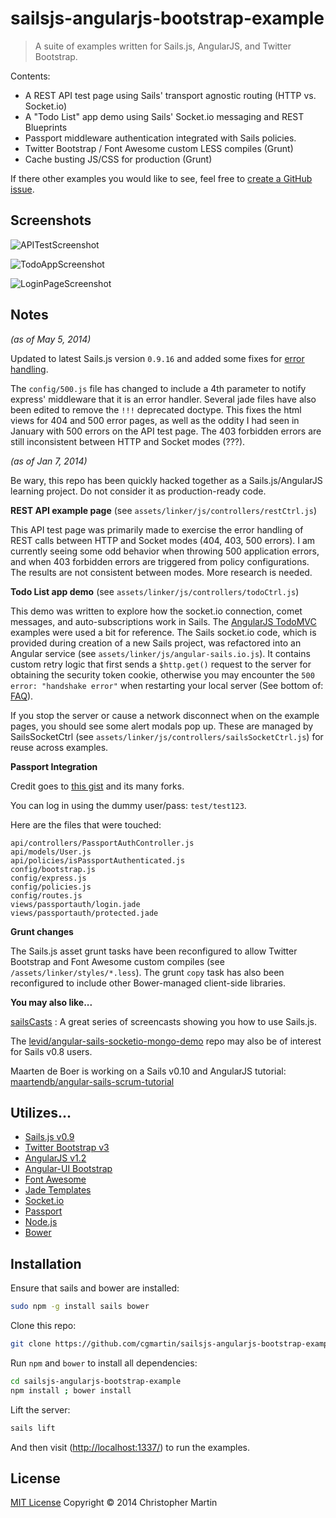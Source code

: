 # sailsjs-angularjs-bootstrap-example #

> A suite of examples written for Sails.js, AngularJS, and Twitter Bootstrap.

Contents:

- A REST API test page using Sails' transport agnostic routing (HTTP vs. Socket.io)
- A "Todo List" app demo using Sails' Socket.io messaging and REST Blueprints
- Passport middleware authentication integrated with Sails policies.
- Twitter Bootstrap / Font Awesome custom LESS compiles (Grunt)
- Cache busting JS/CSS for production (Grunt)

If there other examples you would like to see, feel free to
[create a GitHub issue](https://github.com/cgmartin/sailsjs-angularjs-bootstrap-example/issues/new).

## Screenshots ##

![APITestScreenshot](https://github.com/cgmartin/sailsjs-angularjs-bootstrap-example/raw/master/screenshots/APITestScreenshot.png)

![TodoAppScreenshot](https://github.com/cgmartin/sailsjs-angularjs-bootstrap-example/raw/master/screenshots/TodoAppScreenshot.png)

![LoginPageScreenshot](https://github.com/cgmartin/sailsjs-angularjs-bootstrap-example/raw/master/screenshots/LoginPageScreenshot.png)

## Notes ##
*(as of May 5, 2014)*

Updated to latest Sails.js version `0.9.16` and added some fixes for
[error handling](https://github.com/cgmartin/sailsjs-angularjs-bootstrap-example/issues/15).

The `config/500.js` file has changed to include a 4th parameter to notify express'
middleware that it is an error handler. Several jade files have also been edited to remove the `!!!` deprecated doctype.
This fixes the html views for 404 and 500 error pages, as well as the oddity I had seen in January with 500 errors on
the API test page. The 403 forbidden errors are still inconsistent between HTTP and Socket modes (???).

*(as of Jan 7, 2014)*

Be wary, this repo has been quickly hacked together as a Sails.js/AngularJS
learning project. Do not consider it as production-ready code.

**REST API example page** (see `assets/linker/js/controllers/restCtrl.js`)

This API test page was primarily made to exercise the error handling of REST
calls between HTTP and Socket modes (404, 403, 500 errors). I am currently
seeing some odd behavior when throwing 500 application errors, and when 403
forbidden errors are triggered from policy configurations. The results are not
consistent between modes. More research is needed.

**Todo List app demo** (see `assets/linker/js/controllers/todoCtrl.js`)

This demo was written to explore how the socket.io connection, comet messages,
and auto-subscriptions work in Sails. The
[AngularJS TodoMVC](http://todomvc.com/architecture-examples/angularjs-perf/#/)
examples were used a bit for reference. The Sails socket.io code, which is
provided during creation of a new Sails project, was refactored into an Angular
service (see `assets/linker/js/angular-sails.io.js`). It contains custom retry
logic that first sends a `$http.get()` request to the server for obtaining the
security token cookie, otherwise you may encounter the
`500 error: "handshake error"` when restarting your local server
(See bottom of: [FAQ](http://sailsjs.org/#!documentation/sockets)).

If you stop the server or cause a network disconnect when on the example pages,
you should see some alert modals pop up. These are managed by SailsSocketCtrl
(see `assets/linker/js/controllers/sailsSocketCtrl.js`) for reuse across examples.

**Passport Integration**

Credit goes to [this gist](https://gist.github.com/theangryangel/5060446)
and its many forks.

You can log in using the dummy user/pass: `test/test123`.

Here are the files that were touched:
```
api/controllers/PassportAuthController.js
api/models/User.js
api/policies/isPassportAuthenticated.js
config/bootstrap.js
config/express.js
config/policies.js
config/routes.js
views/passportauth/login.jade
views/passportauth/protected.jade
```

**Grunt changes**

The Sails.js asset grunt tasks have been reconfigured to allow Twitter Bootstrap
and Font Awesome custom compiles (see `/assets/linker/styles/*.less`).
The grunt `copy` task has also been reconfigured to include other Bower-managed
client-side libraries.

**You may also like...**

[sailsCasts](http://irlnathan.github.io/sailscasts/) : A great series of
screencasts showing you how to use Sails.js.

The [levid/angular-sails-socketio-mongo-demo](https://github.com/levid/angular-sails-socketio-mongo-demo)
repo may also be of interest for Sails v0.8 users.

Maarten de Boer is working on a Sails v0.10 and AngularJS tutorial: [maartendb/angular-sails-scrum-tutorial](https://github.com/maartendb/angular-sails-scrum-tutorial)

## Utilizes... ##

- [Sails.js v0.9](http://sailsjs.org/)
- [Twitter Bootstrap v3](http://getbootstrap.com/)
- [AngularJS v1.2](http://angularjs.org/)
- [Angular-UI Bootstrap](http://angular-ui.github.io/bootstrap/)
- [Font Awesome](http://fontawesome.io/)
- [Jade Templates](http://jade-lang.com/)
- [Socket.io](http://socket.io/)
- [Passport](http://passportjs.org/)
- [Node.js](http://nodejs.org/api/)
- [Bower](http://bower.io/)

## Installation ##

Ensure that sails and bower are installed:
```sh
sudo npm -g install sails bower
```

Clone this repo:
```sh
git clone https://github.com/cgmartin/sailsjs-angularjs-bootstrap-example.git
```

Run `npm` and `bower` to install all dependencies:
```sh
cd sailsjs-angularjs-bootstrap-example
npm install ; bower install
```

Lift the server:
```sh
sails lift
```

And then visit ([http://localhost:1337/](http://localhost:1337)) to run the examples.

## License ##

[MIT License](http://cgm.mit-license.org/)  Copyright © 2014 Christopher Martin
